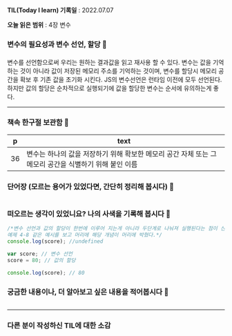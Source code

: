 **TIL(Today I learn) 기록일** : 2022.07.07

**오늘 읽은 범위** : 4장 변수

### 변수의 필요성과 변수 선언, 할당 📑

#### 
변수를 선언함으로써 우리는 원하는 결과값을 읽고 재사용 할 수 있다.
변수는 값을 기억하는 것이 아니라 값이 저장된 메모리 주소를 기억하는 것이며, 변수를 할당시 메모리 공간을 확보 후 기존 값을 초기화 시킨다.
JS의 변수선언은 런타임 이전에 모두 선언된다. 하지만 값의 할당은 순차적으로 실행되기에 값을 할당한 변수는 순서에 유의하는게 좋다.

---

### 책속 한구절 보관함 📖

| p    | text                                           |
| ---- | ---------------------------------------------- |
| 36  | 변수는 하나의 값을 저장하기 위해 확보한 메모리 공간 자체 또는 그 메모리 공간을 식별하기 위해 붙인 이름 |


### 단어장 (모르는 용어가 있었다면, 간단히 정리해 봅시다) 🔖
```
```

### 떠오르는 생각이 있었니요? 나의 사색을 기록해 봅시다 💭
```javascript
/*변수 선언과 값의 할당이 한번에 이루어 지는게 아니라 두단계로 나눠져 실행된다는 점이 신기한 목차였다.
예제 4-8 같은 예시를 보고 머리에 해당 개념이 머리에 박혔다.*/
console.log(score); //undefined

var score; // 변수 선언
score = 80; // 값의 할당

console.log(score); // 80
```

### 궁금한 내용이나, 더 알아보고 싶은 내용을 적어봅시다 🤔
```
```

---

### 다른 분이 작성하신 TIL에 대한 소감
